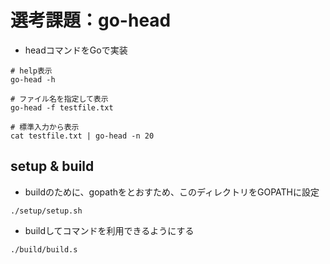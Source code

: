 # 選考課題：go-head

* headコマンドをGoで実装
```
# help表示
go-head -h

# ファイル名を指定して表示
go-head -f testfile.txt

# 標準入力から表示
cat testfile.txt | go-head -n 20
```

## setup & build

* buildのために、gopathをとおすため、このディレクトリをGOPATHに設定
```
./setup/setup.sh
```
* buildしてコマンドを利用できるようにする
```
./build/build.s
```
